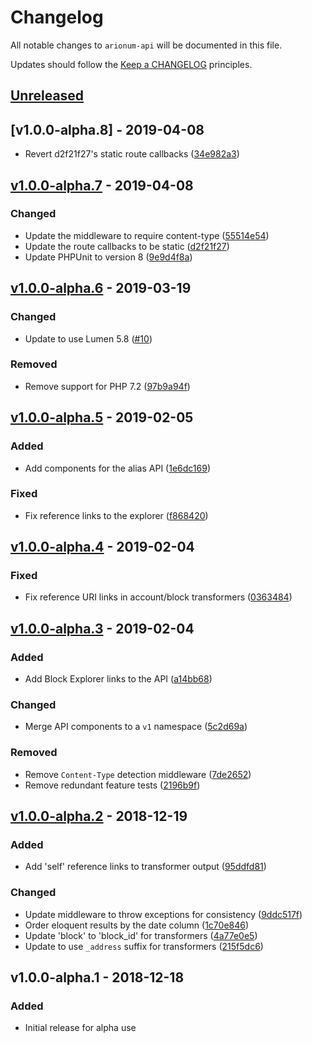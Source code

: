 # Changelog

All notable changes to `arionum-api` will be documented in this file.

Updates should follow the [Keep a CHANGELOG](https://keepachangelog.com) principles.

## [Unreleased]

## [v1.0.0-alpha.8] - 2019-04-08

- Revert d2f21f27's static route callbacks ([34e982a3](https://github.com/pxgamer/arionum-api/commit/34e982a3096cb53918b2411e3b42eac1b8863949))

## [v1.0.0-alpha.7] - 2019-04-08

### Changed
- Update the middleware to require content-type ([55514e54](https://github.com/pxgamer/arionum-api/commit/55514e54123cd675142a54f1165401e04a52e99d))
- Update the route callbacks to be static ([d2f21f27](https://github.com/pxgamer/arionum-api/commit/d2f21f2740270298e365a4e0fd84bc393caaad5d))
- Update PHPUnit to version 8 ([9e9d4f8a](https://github.com/pxgamer/arionum-api/commit/9e9d4f8a9e56a0d34c6746ca535074a38b226eca))

## [v1.0.0-alpha.6] - 2019-03-19

### Changed
- Update to use Lumen 5.8 ([#10](https://github.com/pxgamer/arionum-api/issues/10))

### Removed
- Remove support for PHP 7.2 ([97b9a94f](https://github.com/pxgamer/arionum-api/commit/97b9a94ff84657d10939cd5658473d08407e41cc))

## [v1.0.0-alpha.5] - 2019-02-05

### Added
- Add components for the alias API ([1e6dc169](https://github.com/pxgamer/arionum-api/commit/1e6dc169143a44d8c877c950af231a42683cb4f9))

### Fixed
- Fix reference links to the explorer ([f868420](https://github.com/pxgamer/arionum-api/commit/f8684206d54471d06778a50defd6a8482e8728f1))

## [v1.0.0-alpha.4] - 2019-02-04

### Fixed
- Fix reference URI links in account/block transformers ([0363484](https://github.com/pxgamer/arionum-api/commit/036348442ac0e5b1fa6cde49d385d0922be7402b))

## [v1.0.0-alpha.3] - 2019-02-04

### Added
- Add Block Explorer links to the API ([a14bb68](https://github.com/pxgamer/arionum-api/commit/a14bb6847cc6aacd697f2e6dfbf2b25481985aa0))

### Changed
- Merge API components to a `v1` namespace ([5c2d69a](https://github.com/pxgamer/arionum-api/commit/5c2d69a84710f67260b55cee9f8095ea57aae38a))

### Removed
- Remove `Content-Type` detection middleware ([7de2652](https://github.com/pxgamer/arionum-api/commit/7de2652f0485fbfd35f727bcd07ca90ae335d2b6))
- Remove redundant feature tests ([2196b9f](https://github.com/pxgamer/arionum-api/commit/2196b9f687f1d329c90192071d64908cc14b53fb))

## [v1.0.0-alpha.2] - 2018-12-19

### Added
- Add 'self' reference links to transformer output ([95ddfd81](https://github.com/pxgamer/arionum-api/commit/95ddfd811583556481d3f4355d44d66c5dc9ad18))

### Changed
- Update middleware to throw exceptions for consistency ([9ddc517f](https://github.com/pxgamer/arionum-api/commit/9ddc517f2b819e340992f18c37547668759a19e3))
- Order eloquent results by the date column ([1c70e846](https://github.com/pxgamer/arionum-api/commit/1c70e8469c277888a6a987d4b960cc9498d39add))
- Update 'block' to 'block_id' for transformers ([4a77e0e5](https://github.com/pxgamer/arionum-api/commit/4a77e0e59dd747da877fe3c9c2456735e69fffc3))
- Update to use `_address` suffix for transformers ([215f5dc6](https://github.com/pxgamer/arionum-api/commit/215f5dc694f09b036ba6afe4e2f2b3741b8e2234))

## v1.0.0-alpha.1 - 2018-12-18

### Added
- Initial release for alpha use

[Unreleased]: https://github.com/pxgamer/arionum-api/compare/master...develop
[v1.0.0-alpha.7]: https://github.com/pxgamer/arionum-api/compare/v1.0.0-alpha.6...v1.0.0-alpha.7
[v1.0.0-alpha.6]: https://github.com/pxgamer/arionum-api/compare/v1.0.0-alpha.5...v1.0.0-alpha.6
[v1.0.0-alpha.5]: https://github.com/pxgamer/arionum-api/compare/v1.0.0-alpha.4...v1.0.0-alpha.5
[v1.0.0-alpha.4]: https://github.com/pxgamer/arionum-api/compare/v1.0.0-alpha.3...v1.0.0-alpha.4
[v1.0.0-alpha.3]: https://github.com/pxgamer/arionum-api/compare/v1.0.0-alpha.2...v1.0.0-alpha.3
[v1.0.0-alpha.2]: https://github.com/pxgamer/arionum-api/compare/v1.0.0-alpha.1...v1.0.0-alpha.2
